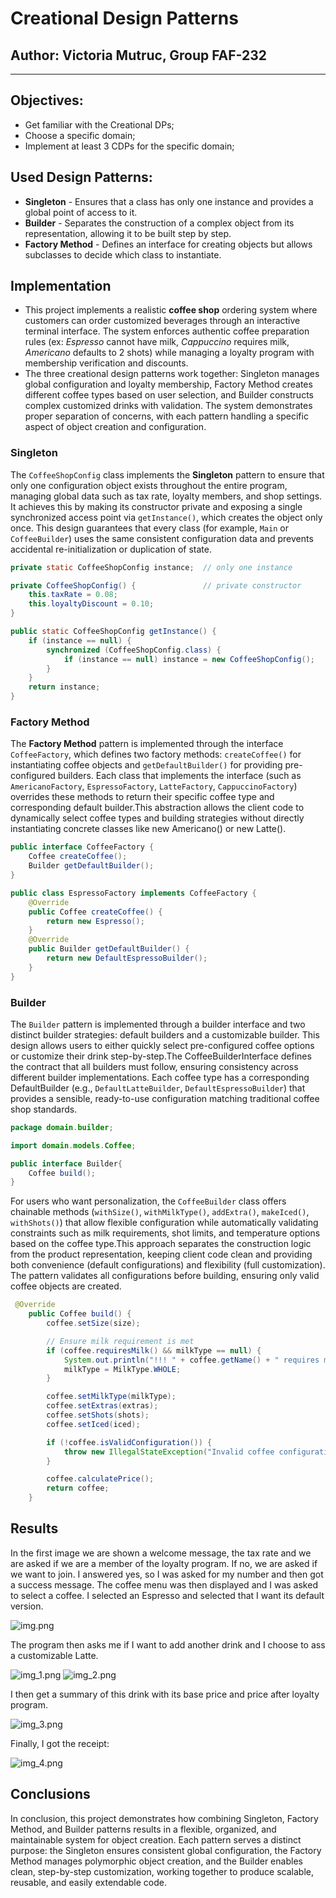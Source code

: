 # Creational Design Patterns


## Author: Victoria Mutruc, Group FAF-232

----

## Objectives:

* Get familiar with the Creational DPs;
* Choose a specific domain;
* Implement at least 3 CDPs for the specific domain;


## Used Design Patterns:

* **Singleton** - Ensures that a class has only one instance and provides a global point of access to it.
* **Builder** - Separates the construction of a complex object from its representation, allowing it to be built step by step.
* **Factory Method** - Defines an interface for creating objects but allows subclasses to decide which class to instantiate.


## Implementation

* This project implements a realistic **coffee shop** ordering system where customers can order customized beverages through an interactive terminal interface. The system enforces authentic coffee preparation rules (ex: *Espresso* cannot have milk, *Cappuccino* requires milk, *Americano* defaults to 2 shots) while managing a loyalty program with membership verification and discounts.
* The three creational design patterns work together: Singleton manages global configuration and loyalty membership, Factory Method creates different coffee types based on user selection, and Builder constructs complex customized drinks with validation. The system demonstrates proper separation of concerns, with each pattern handling a specific aspect of object creation and configuration.

### Singleton
The `CoffeeShopConfig` class implements the **Singleton** pattern to ensure that only one configuration object exists throughout the entire program, managing global data such as tax rate, loyalty members, and shop settings.
It achieves this by making its constructor private and exposing a single synchronized access point via `getInstance()`, which creates the object only once.
This design guarantees that every class (for example, `Main` or `CoffeeBuilder`) uses the same consistent configuration data and prevents accidental re-initialization or duplication of state.

```java
private static CoffeeShopConfig instance;  // only one instance

private CoffeeShopConfig() {               // private constructor
    this.taxRate = 0.08;
    this.loyaltyDiscount = 0.10;
}

public static CoffeeShopConfig getInstance() {
    if (instance == null) {
        synchronized (CoffeeShopConfig.class) {
            if (instance == null) instance = new CoffeeShopConfig();
        }
    }
    return instance;
}
```

### Factory Method
The **Factory Method** pattern is implemented through the interface `CoffeeFactory`, which defines two factory methods: `createCoffee()` for instantiating coffee objects and `getDefaultBuilder()` for providing pre-configured builders. Each class that implements the interface (such as `AmericanoFactory`, `EspressoFactory`, `LatteFactory`, `CappuccinoFactory`) overrides these methods to return their specific coffee type and corresponding default builder.This abstraction allows the client code to dynamically select coffee types and building strategies without directly instantiating concrete classes like new Americano() or new Latte(). 

```java
public interface CoffeeFactory {
    Coffee createCoffee();
    Builder getDefaultBuilder();
}
```

```java
public class EspressoFactory implements CoffeeFactory {
    @Override
    public Coffee createCoffee() {
        return new Espresso();
    }
    @Override
    public Builder getDefaultBuilder() {
        return new DefaultEspressoBuilder();
    }
}
```
### Builder
The `Builder` pattern is implemented through a builder interface and two distinct builder strategies: default builders and a customizable builder. This design allows users to either quickly select pre-configured coffee options or customize their drink step-by-step.The CoffeeBuilderInterface defines the contract that all builders must follow, ensuring consistency across different builder implementations. Each coffee type has a corresponding DefaultBuilder (e.g., `DefaultLatteBuilder`, `DefaultEspressoBuilder`) that provides a sensible, ready-to-use configuration matching traditional coffee shop standards. 
```java
package domain.builder;

import domain.models.Coffee;

public interface Builder{
    Coffee build();
}
```
For users who want personalization, the `CoffeeBuilder` class offers chainable methods (`withSize()`, `withMilkType()`, `addExtra()`, `makeIced()`, `withShots()`) that allow flexible configuration while automatically validating constraints such as milk requirements, shot limits, and temperature options based on the coffee type.This approach separates the construction logic from the product representation, keeping client code clean and providing both convenience (default configurations) and flexibility (full customization). The pattern validates all configurations before building, ensuring only valid coffee objects are created.
```java
 @Override
    public Coffee build() {
        coffee.setSize(size);

        // Ensure milk requirement is met
        if (coffee.requiresMilk() && milkType == null) {
            System.out.println("!!! " + coffee.getName() + " requires milk. Using default Whole Milk.");
            milkType = MilkType.WHOLE;
        }

        coffee.setMilkType(milkType);
        coffee.setExtras(extras);
        coffee.setShots(shots);
        coffee.setIced(iced);

        if (!coffee.isValidConfiguration()) {
            throw new IllegalStateException("Invalid coffee configuration");
        }

        coffee.calculatePrice();
        return coffee;
    }
```
## Results
In the first image we are shown a welcome message, the tax rate and we are asked if we are a member of the loyalty program. If no, we are asked if we want to join. I answered yes, so I was asked for my number and then got a success message. The coffee menu was then displayed and I was asked to select a coffee. I selected an Espresso and selected that I want its default version. 

![img.png](img.png) 

The program then asks me if I want to add another drink and I choose to ass a customizable Latte.

![img_1.png](img_1.png)
![img_2.png](img_2.png)

I then get a summary of this drink with its base price and price after loyalty program.

![img_3.png](img_3.png)

Finally, I got the receipt:

![img_4.png](img_4.png)

## Conclusions
In conclusion, this project demonstrates how combining Singleton, Factory Method, and Builder patterns results in a flexible, organized, and maintainable system for object creation.
Each pattern serves a distinct purpose: the Singleton ensures consistent global configuration, the Factory Method manages polymorphic object creation, and the Builder enables clean, step-by-step customization, working together to produce scalable, reusable, and easily extendable code.